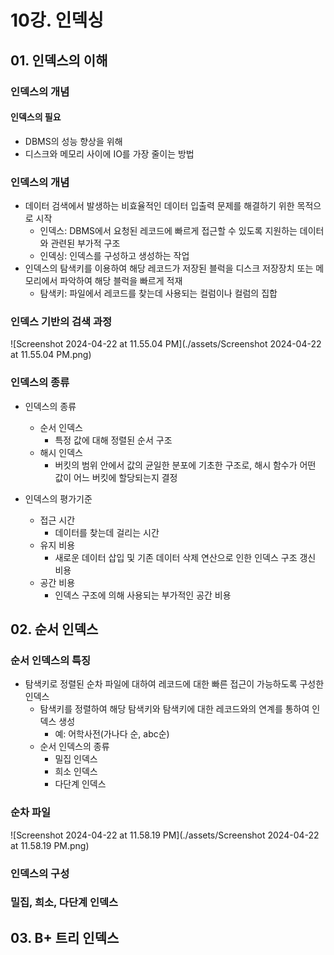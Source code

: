 # 10강. 인덱싱

## 01. 인덱스의 이해

### 인덱스의 개념

#### 인덱스의 필요

- DBMS의 성능 향상을 위해
- 디스크와 메모리 사이에 IO를 가장 줄이는 방법



### 인덱스의 개념

- 데이터 검색에서 발생하는 비효율적인 데이터 입출력 문제를 해결하기 위한 목적으로 시작
  - 인덱스:  DBMS에서 요청된 레코드에 빠르게 접근할 수 있도록 지원하는 데이터와 관련된 부가적 구조
  - 인덱싱: 인덱스를 구성하고 생성하는 작업
- 인덱스의 탐색키를 이용하여 해당 레코드가 저장된 블럭을 디스크 저장장치 또는 메모리에서 파악하여 해당 블럭을 빠르게 적재
  - 탐색키: 파일에서 레코드를 찾는데 사용되는 컬럼이나 컬럼의 집합



### 인덱스 기반의 검색 과정

![Screenshot 2024-04-22 at 11.55.04 PM](./assets/Screenshot 2024-04-22 at 11.55.04 PM.png)



### 인덱스의 종류

- 인덱스의 종류
  - 순서 인덱스
    - 특정 값에 대해 정렬된 순서 구조
  - 해시 인덱스
    - 버킷의 범위 안에서 값의 균일한 분포에 기초한 구조로, 해시 함수가 어떤 값이 어느 버킷에 할당되는지 결정

- 인덱스의 평가기준
  - 접근 시간
    - 데이터를 찾는데 걸리는 시간
  - 유지 비용
    - 새로운 데이터 삽입 및 기존 데이터 삭제 연산으로 인한 인덱스 구조 갱신 비용
  - 공간 비용
    - 인덱스 구조에 의해 사용되는 부가적인 공간 비용



## 02. 순서 인덱스

### 순서 인덱스의 특징

- 탐색키로 정렬된 순차 파일에 대하여 레코드에 대한 빠른 접근이 가능하도록 구성한 인덱스
  - 탐색키를 정렬하여 해당 탐색키와 탐색키에 대한 레코드와의 연계를 통하여 인덱스 생성
    - 예: 어학사전(가나다 순, abc순)
  - 순서 인덱스의 종류
    - 밀집 인덱스
    - 희소 인덱스
    - 다단계 인덱스



### 순차 파일

![Screenshot 2024-04-22 at 11.58.19 PM](./assets/Screenshot 2024-04-22 at 11.58.19 PM.png)



### 인덱스의 구성



### 밀집, 희소, 다단계 인덱스



## 03. B+ 트리 인덱스